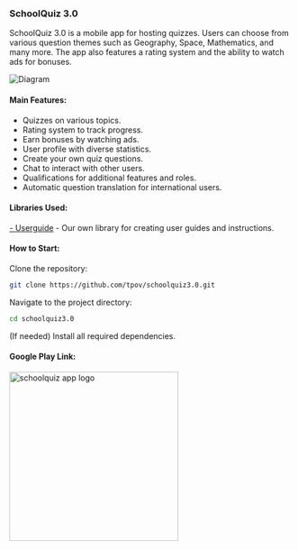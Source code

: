 ### SchoolQuiz 3.0
SchoolQuiz 3.0 is a mobile app for hosting quizzes. Users can choose from various question themes such as Geography, Space, Mathematics, and many more. The app also features a rating system and the ability to watch ads for bonuses.

![Diagram](https://github.com/tpov/schoolquiz3.0/assets/33009369/c28a62e5-76bd-458e-8bc3-bde8f59ceb8d)

#### Main Features:

- Quizzes on various topics.
- Rating system to track progress.
- Earn bonuses by watching ads.
- User profile with diverse statistics.
- Create your own quiz questions.
- Chat to interact with other users.
- Qualifications for additional features and roles.
- Automatic question translation for international users.

#### Libraries Used:

[- Userguide](https://github.com/tpov/Userguide) - Our own library for creating user guides and instructions.

#### How to Start:

Clone the repository:
```bash
git clone https://github.com/tpov/schoolquiz3.0.git
```

Navigate to the project directory:
```bash
cd schoolquiz3.0
```

(If needed) Install all required dependencies.

#### Google Play Link:
<p align="left">
  <a href="https://play.google.com/store/apps/details?id=com.tpov.schoolquiz">
    <img src="https://github-production-user-asset-6210df.s3.amazonaws.com/33009369/273196784-cb73ab71-3377-4053-8cad-4061fec9b2bd.png" width="300px" alt="schoolquiz app logo" />
  </a>
</p>
